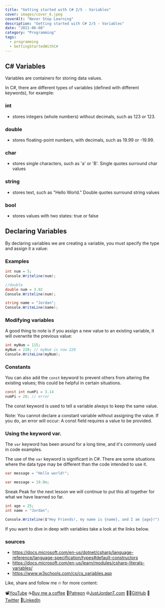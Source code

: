 ```yaml
---
title: "Getting started with C# 2/5 - Variables"
cover: images/cover_6.jpeg
coverAlt: "Never Stop Learning"
description: "Getting started with C# 2/5 - Variables"
date: "2021-06-08"
category: "Programming"
tags:
  - programming
  - GettingStartedWithC#
---
```


## C# Variables

Variables are containers for storing data values.

In C#, there are different types of variables (defined with different keywords), for example:
<!--truncate-->

### int

- stores integers (whole numbers) without decimals, such as 123 or 123.

### double

- stores floating-point numbers, with decimals, such as 19.99 or -19.99.

### char

- stores single characters, such as 'a' or 'B'. Single quotes surround char values

### string

- stores text, such as "Hello World." Double quotes surround string values

### bool

- stores values with two states: true or false

## Declaring Variables

By declaring variables we are creating a variable, you must specify the type and assign it a value:

### Examples

```csharp
int num = 5;
Console.Writeline(num);
```

```csharp
//double
double num = 3.92
Console.Writeline(num);
```

```csharp
string name = "Jordan";
Console.WriteLine(name);
```

### Modifying variables

A good thing to note is if you assign a new value to an existing variable, it will overwrite the previous value:

```csharp
int myNum = 115;
myNum = 220; // myNum is now 220
Console.WriteLine(myNum);
```

### Constants

You can also add the `const` keyword to prevent others from altering the existing values; this could be helpful in certain situations.

```csharp
const int numPi = 3.14
numPi = 20; // error
```

The const keyword is used to tell a variable always to keep the same value.

Note: You cannot declare a constant variable without assigning the value. If you do, an error will occur: A const field requires a value to be provided.

### Using the keyword var.

The `var` keyword has been around for a long time, and it's commonly used in code examples.

The use of the `var` keyword is significant in C#. There are some situations where the data type may be different than the code intended to use it.

```csharp
var message = "Hello world!";

var message = 19.0m;
```

Sneak Peak for the next lesson we will continue to put this all together for what we have learned so far.

```csharp
int age = 25;
int name = "Jordan";

Console.Writeline($"Hey Friends!, my name is {name}, and I am {age}!");
```

If you want to dive in deep with variables take a look at the links below.

### sources

- https://docs.microsoft.com/en-us/dotnet/csharp/language-reference/language-specification/types#default-constructors
- https://docs.microsoft.com/en-us/learn/modules/csharp-literals-variables/
- https://www.w3schools.com/cs/cs_variables.asp

Like, share and follow me 🔥 for more content:

📽[YouTube](https://www.youtube.com/channel/UCWMddXhNGWkzBYYS9cv-7Qg)
☕[Buy me a coffee](https://ko-fi.com/justjordant)
💖[Patreon](https://www.patreon.com/JustJordanT)
🌐[JustJordanT.com](www.justjordant.com)
🐱‍💻[GitHub](https://github.com/JustJordanT)
🤠[Twitter](https://twitter.com/Just_Jordan_T)
🏢[LinkedIn](https://www.linkedin.com/in/justjordant/)